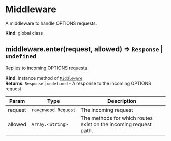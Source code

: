 <a name="Middleware"></a>

# Middleware
A middleware to handle OPTIONS requests.

**Kind**: global class  
<a name="Middleware+enter"></a>

## middleware.enter(request, allowed) ⇒ <code>Response</code> &#124; <code>undefined</code>
Replies to incoming OPTIONS requests.

**Kind**: instance method of <code>[Middleware](#Middleware)</code>  
**Returns**: <code>Response</code> &#124; <code>undefined</code> - A response to the incoming OPTIONS request.  

| Param | Type | Description |
| --- | --- | --- |
| request | <code>ravenwood.Request</code> | The incoming request |
| allowed | <code>Array.&lt;String&gt;</code> | The methods for which routes exist on the incoming request path. |

